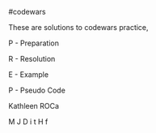 #codewars

These are solutions to codewars practice, 

P - Preparation

R - Resolution 

E - Example

P - Pseudo Code 

Kathleen ROCa
  

M
 J
D i t
H
f
